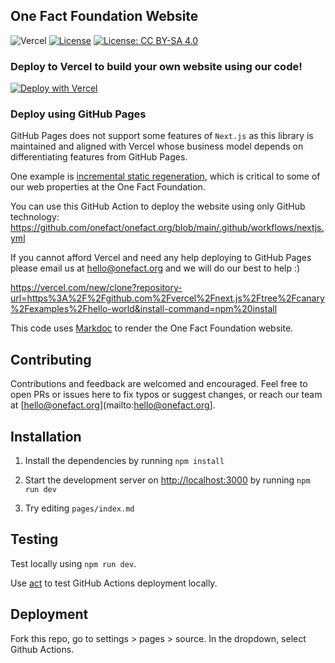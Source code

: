 ## One Fact Foundation Website

![Vercel](https://therealsujitk-vercel-badge.vercel.app/?app=onefact-org) [![License](https://img.shields.io/badge/License-Apache_2.0-blue.svg)](https://opensource.org/licenses/Apache-2.0) [![License: CC BY-SA 4.0](https://img.shields.io/badge/License-CC_BY--SA_4.0-lightgrey.svg)](https://creativecommons.org/licenses/by-sa/4.0/)

### Deploy to Vercel to build your own website using our code!

[![Deploy with Vercel](https://vercel.com/button)](https://vercel.com/new/clone?repository-url=https%3A%2F%2Fgithub.com%2Fonefact%2Fonefact.org&demo-title=One%20Fact%20Foundation%20Website&demo-url=onefact.org&demo-image=https%3A%2F%2Fwww.onefact.org%2Fimages%2Fshare.png&install-command=npm%20install%20--legacy-peer-deps) 

### Deploy using GitHub Pages

GitHub Pages does not support some features of `Next.js` as this library is maintained and aligned with Vercel whose business model depends on differentiating features from GitHub Pages. 

One example is [incremental static regeneration](https://nextjs.org/docs/basic-features/data-fetching/incremental-static-regeneration), which is critical to some of our web properties at the One Fact Foundation. 

You can use this GitHub Action to deploy the website using only GitHub technology: https://github.com/onefact/onefact.org/blob/main/.github/workflows/nextjs.yml

If you cannot afford Vercel and need any help deploying to GitHub Pages please email us at hello@onefact.org and we will do our best to help :)

https://vercel.com/new/clone?repository-url=https%3A%2F%2Fgithub.com%2Fvercel%2Fnext.js%2Ftree%2Fcanary%2Fexamples%2Fhello-world&install-command=npm%20install

This code uses [Markdoc](https://markdoc.dev) to render the One Fact Foundation website.
## Contributing

Contributions and feedback are welcomed and encouraged. Feel free to open PRs or issues here to fix typos or suggest changes, or reach our team at [hello@onefact.org](mailto:hello@onefact.org]. 

## Installation

1. Install the dependencies by running `npm install`

2. Start the development server on [http://localhost:3000](http://localhost:3000) by running `npm run dev`

3. Try editing `pages/index.md`

## Testing

Test locally using `npm run dev`.

Use [act](https://github.com/nektos/act) to test GitHub Actions deployment locally.

## Deployment

Fork this repo, go to settings > pages > source. In the dropdown, select Github Actions.

